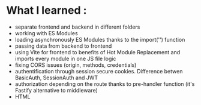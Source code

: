 # What I learned :
- separate frontend and backend in different folders
- working with ES Modules
- loading asynchronously ES Modules thanks to the import('') function
- passing data from backend to frontend
- using Vite for frontend to benefits of Hot Module Replacement and imports every module in one JS file logic
- fixing CORS issues (origin, methods, credentials)
- authentification through session secure cookies. Difference betwen BasicAuth, SessionAuth and JWT
- authorization depending on the route thanks to pre-handler function (it's Fastify alternative to middleware)
- HTML <template> functionnality

# In-depth details of the project :
## Backend
1. Goodreads CSV export because it doesn't provide API. Turned the CSV file into Goordreads.sqlite thanks to SQLite bash script.
2. Retrieving book cover image for each book : using a combination of SQL Query and a scrapping book cover library to get all cover images. Logic is getting the book cover Amazon URL depending on the ISBN13 and then cleaning the object.ISBN13 string. [getBookCovers.js](./backend/controllers/getBookCovers.js)
3. Querying SQL DB to get all books data to JS objects. Then passing the data to /data route thanks to Fastify [passBookDataToFront.js](./backend/controllers/passBookDataToFront.js)
## Frontend
4. Fetching the data from the /data route [fetchBooksFromAPI.js](./frontend/utils/fetchBooksFromAPI.js)
5. Then using <template> HTML functionnality to avoid using innerHTML for security and bugs. [displayBooks.js](./frontend/utils/displayBooks.js)
6. Search function : allowing to search a particular book title, hiding results that d'ont math the input. Showing all results if no input entered. [search.js](./frontend/frontJS/search.js)
7. Filter function : filter books by rating through checkboxes. If the checkbox is unchecked it returns to initial state.[filter.js](./frontend/frontJS/filter.js)
8. Login function : <dialog> element contains the connexion form. username and password are passed to the backend endpoint "/login" [login.js](./frontend/frontJS/login.js)
## Backend step 2
9. Login through authentification : Retrieving username and password. Hashing the password throught bcrypt. Then SQL query to get the corresponding username row in DB (table auth). Bcrypt compares if the in DB hashed password matched the hashed password passed by the connexion form. If match : it it uses the fastify-secure-session plugin that adds a **session cookie**. A request to this session cookie allows to ensure if the user is authenticated. It then passes to frontend the confirmation that user is authenticated.
10. Authorization : 